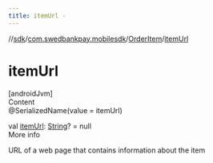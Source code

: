 ```yaml
---
title: itemUrl -
---
```

//[sdk](../../../index)/[com.swedbankpay.mobilesdk](../index)/[OrderItem](index)/[itemUrl](item-url)



# itemUrl  
[androidJvm]  
Content  
@SerializedName(value = itemUrl)  
  
val [itemUrl](item-url): [String](https://kotlinlang.org/api/latest/jvm/stdlib/kotlin/-string/index.html)? = null  
More info  


URL of a web page that contains information about the item

  



